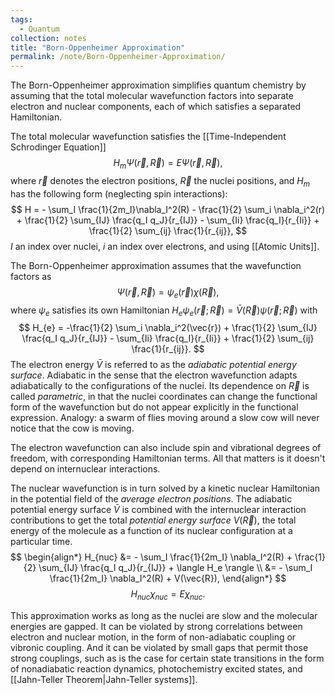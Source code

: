 ```yaml
---
tags:
  - Quantum
collection: notes
title: "Born-Oppenheimer Approximation"
permalink: /note/Born-Oppenheimer-Approximation/
---
```

The Born-Oppenheimer approximation simplifies quantum chemistry by assuming that the total molecular wavefunction factors into separate electron and nuclear components, each of which satisfies a separated Hamiltonian.

The total molecular wavefunction satisfies the [[Time-Independent Schrodinger Equation]] 
$$
H_m \Psi(\vec{r}, \vec{R}) = E \Psi(\vec{r}, \vec{R}),
$$
where $\vec{r}$ denotes the electron positions, $\vec{R}$ the nuclei positions, and $H_m$ has the following form (neglecting spin interactions):
$$
H = - \sum_I \frac{1}{2m_I}\nabla_I^2(R) - \frac{1}{2} \sum_i \nabla_i^2(r) + \frac{1}{2} \sum_{IJ} \frac{q_I q_J}{r_{IJ}} - \sum_{Ii} \frac{q_I}{r_{Ii}} + \frac{1}{2} \sum_{ij} \frac{1}{r_{ij}},
$$
$I$ an index over nuclei, $i$ an index over electrons, and using [[Atomic Units]].

The Born-Oppenheimer approximation assumes that the wavefunction factors as 
$$
\Psi(\vec{r}, \vec{R}) = \psi_e(\vec{r}) \chi(\vec{R}),
$$
where $\psi_e$ satisfies its own Hamiltonian $H_e \psi_e(\vec{r}; \vec{R}) = \bar{V}(\vec{R}) \psi(\vec{r};\vec{R})$ with
$$
H_{e} = -\frac{1}{2} \sum_i \nabla_i^2(\vec{r}) + \frac{1}{2} \sum_{IJ} \frac{q_I q_J}{r_{IJ}} - \sum_{Ii} \frac{q_I}{r_{Ii}} + \frac{1}{2} \sum_{ij} \frac{1}{r_{ij}}.
$$
The electron energy $\bar{V}$ is referred to as the *adiabatic potential energy surface*. Adiabatic in the sense that the electron wavefunction adapts adiabatically to the configurations of the nuclei. Its dependence on $\vec{R}$ is called *parametric*, in that the nuclei coordinates can change the functional form of the wavefunction but do not appear explicitly in the functional expression. Analogy: a swarm of flies moving around a slow cow will never notice that the cow is moving.

The electron wavefunction can also include spin and vibrational degrees of freedom, with corresponding Hamiltonian terms. All that matters is it doesn't depend on internuclear interactions. 

The nuclear wavefunction is in turn solved by a kinetic nuclear Hamiltonian in the potential field of the *average electron positions*. The adiabatic potential energy surface $\bar{V}$ is combined with the internuclear interaction contributions to get the total *potential energy surface* $V(\vec{R})$, the total energy of the molecule as a function of its nuclear configuration at a particular time.
$$
\begin{align*}
H_{nuc} &= - \sum_I \frac{1}{2m_I} \nabla_I^2(R) + \frac{1}{2} \sum_{IJ} \frac{q_I q_J}{r_{IJ}} + \langle H_e \rangle \\
&= - \sum_I \frac{1}{2m_I} \nabla_I^2(R) + V(\vec{R}),
\end{align*}
$$
$$
H_{nuc} \chi_{nuc} = E \chi_{nuc}.
$$

This approximation works as long as the nuclei are slow and the molecular energies are gapped. It can be violated by strong correlations between electron and nuclear motion, in the form of non-adiabatic coupling or vibronic coupling. And it can be violated by small gaps that permit those strong couplings, such as is the case for certain state transitions in the form of nonadiabatic reaction dynamics, photochemistry excited states, and [[Jahn-Teller Theorem|Jahn-Teller systems]].